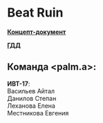 # Beat Ruin

[**Концепт-документ**](https://drive.google.com/file/d/1K369a1_W55dCAUk7OgOjVFtkafpzTXT_/view?usp=sharing)

[**ГДД**](https://docs.google.com/document/d/1qPZF7NjhMFkYBZ_5oJZn5bDQVBRHbMBJFJGa7nZ7hco/edit?usp=sharing)

## Команда <palm.a>:

**ИВТ-17**:
<br>Васильев Айтал
<br>Данилов Степан
<br>Леханова Елена
<br>Местникова Евгения

